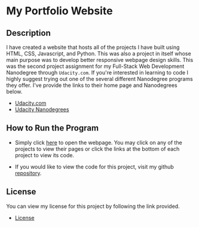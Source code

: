 # My Portfolio Website

## Description 
I have created a website that hosts all of the projects I have built using HTML, CSS, Javascript, and Python. This was also a project in itself whose main purpose was to develop better responsive webpage design skills. This was the second project assignment for my Full-Stack Web Development Nanodegree through `Udacity.com`.  If you're interested in learning to code I highly suggest trying out one of the several different Nanodegree programs they offer. I've provide the links to their home page and Nanodegrees below. 

  - [Udacity.com](https://www.udacity.com/)
  - [Udacity Nanodegrees](https://www.udacity.com/nanodegree)

## How to Run the Program
  - Simply click [here](https://rownorserow.github.io/portfolio-website/) to open the webpage. You may click on any of the projects to view their pages or click the links at the bottom of each project to view its code.
  
  - If you would like to view the code for this project, visit my github [repository](https://github.com/RowNorseRow/portfolio-website).  


## License

You can view my license for this project by following the link provided. 

  - [License](https://github.com/RowNorseRow/portfolio-website/blob/master/LICENSE)
